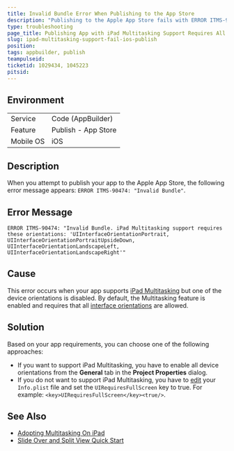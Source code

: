 ```yaml
---
title: Invalid Bundle Error When Publishing to the App Store
description: "Publishing to the Apple App Store fails with ERROR ITMS-90474: Invalid Bundle. iPad Multitasking support requires these orientations."
type: troubleshooting
page_title: Publishing App with iPad Multitasking Support Requires All Device Orientations to Be Enabled
slug: ipad-multitasking-support-fail-ios-publish
position:
tags: appbuilder, publish
teampulseid:
ticketid: 1029434, 1045223
pitsid:
---
```


## Environment
<table>
  <tr>
    <td>Service</td>
    <td>Code (AppBuilder)</td>	
  </tr>
  <tr>
    <td>Feature</td>
    <td>Publish - App Store</td>	
  </tr>
  <tr>
    <td>Mobile OS</td>
    <td>iOS</td>	
  </tr>
</table>

## Description
When you attempt to publish your app to the Apple App Store, the following error message appears: `ERROR ITMS-90474: "Invalid Bundle"`.

## Error Message
`ERROR ITMS-90474: "Invalid Bundle. iPad Multitasking support requires these orientations: 'UIInterfaceOrientationPortrait, UIInterfaceOrientationPortraitUpsideDown, UIInterfaceOrientationLandscapeLeft, UIInterfaceOrientationLandscapeRight'"`

## Cause
This error occurs when your app supports [iPad Multitasking](https://support.apple.com/bg-bg/HT202070) but one of the device orientations is disabled. By default, the Multitasking feature is enabled and requires that all [interface orientations](https://developer.apple.com/library/ios/documentation/General/Reference/InfoPlistKeyReference/Articles/iPhoneOSKeys.html#//apple_ref/doc/uid/TP40009252-SW10) are allowed. 

## Solution
Based on your app requirements, you can choose one of the following approaches:

* If you want to support iPad Multitasking, you have to enable all device orientations from the **General** tab in the **Project Properties** dialog.
* If you do not want to support iPad Multitasking, you have to [edit](https://docs.telerik.com/platform/appbuilder/cordova/configuring-your-app/edit-configuration) your `Info.plist` file and set the `UIRequiresFullScreen` key to true. For example: `<key>UIRequiresFullScreen</key><true/>`.

## See Also
* [Adopting Multitasking On iPad](https://developer.apple.com/library/ios/documentation/WindowsViews/Conceptual/AdoptingMultitaskingOniPad/)
* [Slide Over and Split View Quick Start](https://developer.apple.com/library/ios/documentation/WindowsViews/Conceptual/AdoptingMultitaskingOniPad/QuickStartForSlideOverAndSplitView.html)

